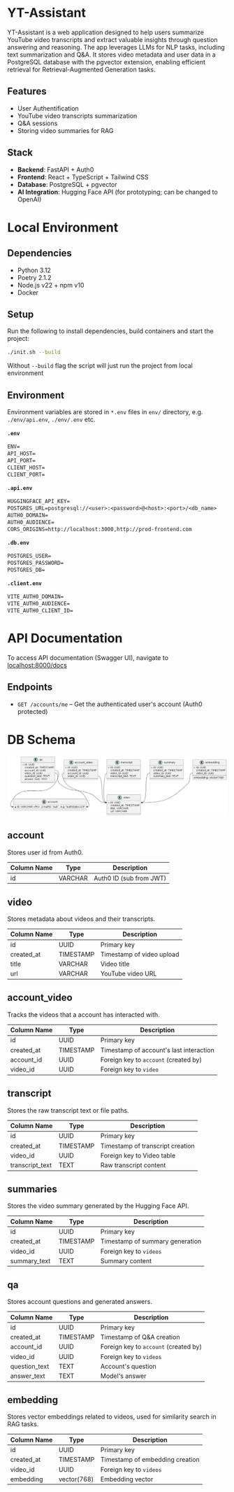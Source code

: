 # YT-Assistant

YT-Assistant is a web application designed to help users summarize YouTube video transcripts and extract valuable insights through question answering and reasoning. The app leverages LLMs for NLP tasks, including text summarization and Q&A. It stores video metadata and user data in a PostgreSQL database with the pgvector extension, enabling efficient retrieval for Retrieval-Augmented Generation tasks.

## Features

- User Authentification
- YouTube video transcripts summarization
- Q&A sessions
- Storing video summaries for RAG

## Stack

- **Backend**: FastAPI + Auth0
- **Frontend**: React + TypeScript + Tailwind CSS
- **Database**: PostgreSQL + pgvector
- **AI Integration**: Hugging Face API (for prototyping; can be changed to OpenAI)

# Local Environment

## Dependencies

- Python 3.12
- Poetry 2.1.2
- Node.js v22 + npm v10
- Docker

## Setup

Run the following to install dependencies, build containers and start the project:

```bash
./init.sh --build
```

Without `--build` flag the script will just run the project from local environment

## Environment

Environment variables are stored in `*.env` files in `env/` directory, e.g. `./env/api.env`, `./env/.env` etc.

**`.env`**

```
ENV=
API_HOST=
API_PORT=
CLIENT_HOST=
CLIENT_PORT=
```

**`.api.env`**

```
HUGGINGFACE_API_KEY=
POSTGRES_URL=postgresql://<user>:<password>@<host>:<port>/<db_name>
AUTH0_DOMAIN=
AUTH0_AUDIENCE=
CORS_ORIGINS=http://localhost:3000,http://prod-frontend.com
```

**`.db.env`**

```
POSTGRES_USER=
POSTGRES_PASSWORD=
POSTGRES_DB=
```

**`.client.env`**

```
VITE_AUTH0_DOMAIN=
VITE_AUTH0_AUDIENCE=
VITE_AUTH0_CLIENT_ID=
```

# API Documentation

To access API documentation (Swagger UI), navigate to [localhost:8000/docs](localhost:8000/docs)

## Endpoints

- `GET /accounts/me` – Get the authenticated user's account (Auth0 protected)

# DB Schema

![db_schema_diagram](db_schema.png)

## account

Stores user id from Auth0.

| Column Name | Type    | Description                  |
| ----------- | ------- | ---------------------------- |
| id          | VARCHAR | Auth0 ID (sub from JWT) |

## video

Stores metadata about videos and their transcripts.

| Column Name | Type      | Description               |
| ----------- | --------- | ------------------------- |
| id          | UUID      | Primary key               |
| created_at  | TIMESTAMP | Timestamp of video upload |
| title       | VARCHAR   | Video title               |
| url         | VARCHAR   | YouTube video URL         |

## account_video

Tracks the videos that a account has interacted with.

| Column Name | Type      | Description                             |
| ----------- | --------- | --------------------------------------- |
| id          | UUID      | Primary key                             |
| created_at  | TIMESTAMP | Timestamp of account's last interaction |
| account_id  | UUID      | Foreign key to `account` (created by)   |
| video_id    | UUID      | Foreign key to `video`                 |

## transcript

Stores the raw transcript text or file paths.

| Column Name     | Type      | Description                      |
| --------------- | --------- | -------------------------------- |
| id              | UUID      | Primary key                      |
| created_at      | TIMESTAMP | Timestamp of transcript creation |
| video_id        | UUID      | Foreign key to Video table       |
| transcript_text | TEXT      | Raw transcript content           |

## summaries

Stores the video summary generated by the Hugging Face API.

| Column Name  | Type      | Description                     |
| ------------ | --------- | ------------------------------- |
| id           | UUID      | Primary key                     |
| created_at   | TIMESTAMP | Timestamp of summary generation |
| video_id     | UUID      | Foreign key to `videos`         |
| summary_text | TEXT      | Summary content                 |

## qa

Stores account questions and generated answers.

| Column Name   | Type      | Description                         |
| ------------- | --------- | ----------------------------------- |
| id            | UUID      | Primary key                         |
| created_at    | TIMESTAMP | Timestamp of Q&A creation           |
| account_id       | UUID      | Foreign key to `account` (created by) |
| video_id      | UUID      | Foreign key to `videos`             |
| question_text | TEXT      | Account's question                     |
| answer_text   | TEXT      | Model's answer                      |

## embedding

Stores vector embeddings related to videos, used for similarity search in RAG tasks.

| Column Name | Type        | Description                     |
| ----------- | ----------- | ------------------------------- |
| id          | UUID        | Primary key                     |
| created_at  | TIMESTAMP   | Timestamp of embedding creation |
| video_id    | UUID        | Foreign key to `videos`         |
| embedding   | vector(768) | Embedding vector                |
